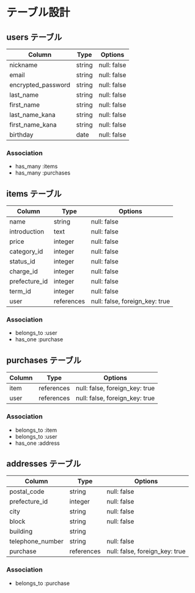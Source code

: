 # テーブル設計

 ## users テーブル

 | Column                | Type   | Options     |
 |-----------------------|--------|-------------|
 | nickname              | string | null: false |
 | email                 | string | null: false |
 | encrypted_password    | string | null: false |
 | last_name             | string | null: false |
 | first_name            | string | null: false |
 | last_name_kana        | string | null: false |
 | first_name_kana       | string | null: false |
 | birthday              | date   | null: false |

 ### Association

 - has_many :items
 - has_many :purchases


  ## items テーブル

 | Column        | Type       | Options                        |
 |---------------|------------|--------------------------------|
 | name          | string     | null: false                    |
 | introduction  | text       | null: false                    |
 | price         | integer    | null: false                    |
 | category_id   | integer    | null: false                    |
 | status_id     | integer    | null: false                    |
 | charge_id     | integer    | null: false                    | 
 | prefecture_id | integer    | null: false                    |
 | term_id       | integer    | null: false                    |
 | user          | references | null: false, foreign_key: true |

 ### Association

 - belongs_to :user
 - has_one :purchase
 

  ## purchases テーブル

 | Column           | Type       | Options                        |
 |------------------|------------|--------------------------------|
 | item             | references | null: false, foreign_key: true |
 | user             | references | null: false, foreign_key: true |

 ### Association

 - belongs_to :item
 - belongs_to :user
 - has_one :address
 
  ## addresses テーブル

 | Column           | Type       | Options                        |
 |------------------|------------|--------------------------------|
 | postal_code      | string     | null: false                    |
 | prefecture_id    | integer    | null: false                    |
 | city             | string     | null: false                    |
 | block            | string     | null: false                    |
 | building         | string     |                                |
 | telephone_number | string     | null: false                    |
 | purchase         | references | null: false, foreign_key: true |

 ### Association

 - belongs_to :purchase